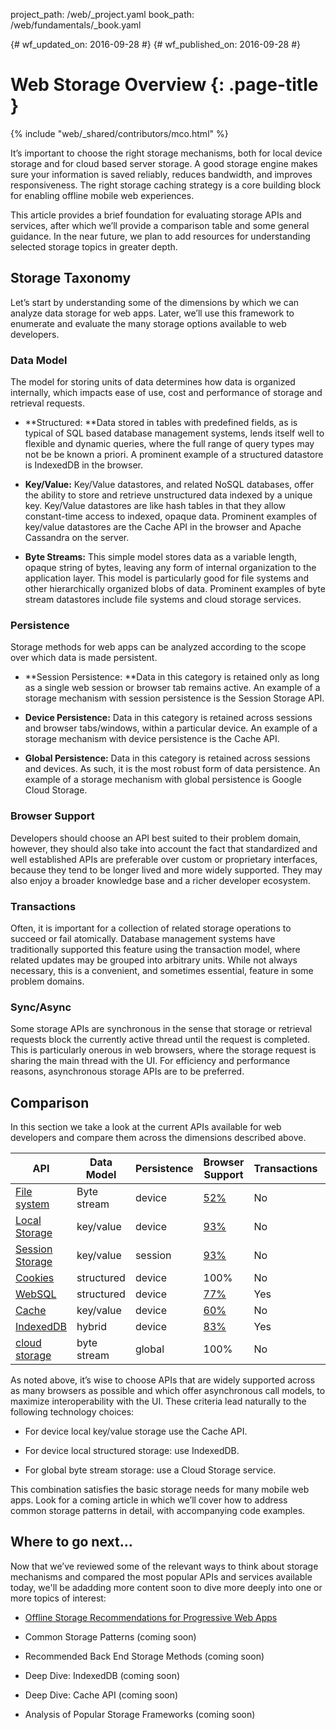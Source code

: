 project_path: /web/_project.yaml
book_path: /web/fundamentals/_book.yaml

{# wf_updated_on: 2016-09-28 #}
{# wf_published_on: 2016-09-28 #}

# Web Storage Overview {: .page-title }

{% include "web/_shared/contributors/mco.html" %}

It’s important to choose the right storage mechanisms, both for local device
storage and for cloud based server storage.  A good storage engine makes sure
your information is saved reliably, reduces bandwidth, and improves
responsiveness. The right storage caching strategy is a core building block for
enabling offline mobile web experiences. 

This article provides a brief foundation for evaluating storage APIs and
services, after which we’ll provide a comparison table and some general
guidance. In the near future, we plan to add resources for understanding
selected storage topics in greater depth.

## Storage Taxonomy

Let’s start by understanding some of the dimensions by which we can analyze data
storage for web apps. Later, we’ll use this framework to enumerate and evaluate
the many storage options available to web developers.

### Data Model

The model for storing units of data determines how data is organized internally,
which impacts ease of use, cost and performance of storage and retrieval
requests. 

* **Structured: **Data stored in tables with predefined fields, as is typical
of SQL based database management systems, lends itself well to flexible and
dynamic queries, where the full range of query types may not be be known a
priori. A prominent example of a structured datastore is IndexedDB in the
browser.

* **Key/Value:** Key/Value datastores, and related NoSQL databases, offer the
ability to store and retrieve unstructured data indexed by a unique key.
Key/Value datastores are like hash tables in that they allow constant-time
access to indexed, opaque data. Prominent examples of key/value datastores are
the Cache API in the browser and Apache Cassandra on the server.

* **Byte Streams:** This simple model stores data as a variable length, opaque
string of bytes, leaving any form of internal organization to the application
layer. This model is particularly good for file systems and other hierarchically
organized blobs of data. Prominent examples of byte stream datastores include
file systems and cloud storage services.

### Persistence

Storage methods for web apps can be analyzed according to the scope over which
data is made persistent.

* **Session Persistence: **Data in this category is retained only as long as a
single web session or browser tab remains active. An example of a storage
mechanism with session persistence is the Session Storage API.

* **Device Persistence:** Data in this category is retained across sessions and
browser tabs/windows, within a particular device. An example of a storage
mechanism with device persistence is the Cache API.

* **Global Persistence:** Data in this category is retained across sessions and
devices. As such, it is the most robust form of data persistence. An example of
a storage mechanism with global persistence is Google Cloud Storage.

### Browser Support

Developers should choose an API best suited to their problem domain, however,
they should also take into account the fact that standardized and well
established APIs are preferable over custom or proprietary interfaces, because
they tend to be longer lived and more widely supported. They may also enjoy a
broader knowledge base and a richer developer ecosystem.

### Transactions

Often, it is important for a collection of related storage operations to
succeed or fail atomically. Database management systems have traditionally
supported this feature using the transaction model, where related updates may be
grouped into arbitrary units. While not always necessary, this is a convenient,
and sometimes essential, feature in some problem domains.

### Sync/Async

Some storage APIs are synchronous in the sense that storage or retrieval
requests block the currently active thread until the request is completed. This
is particularly onerous in web browsers, where the storage request is sharing
the main thread with the UI. For efficiency and performance reasons,
asynchronous storage APIs are to be preferred.

## Comparison

In this section we take a look at the current APIs available for web developers
and compare them across the dimensions described above.

<table>
  <thead>
    <th>API</th>
    <th>Data 
Model</th>
    <th>Persistence</th>
    <th>Browser
Support</th>
    <th>Transactions</th>
    <th>Sync/Async</th>
  </thead>
  <tbody>
    <tr>
      <td><a href="https://developer.mozilla.org/en-US/docs/Web/API/FileSystem">File system</a></td>
      <td>Byte stream</td>
      <td>device</td>
      <td><a href="http://caniuse.com/#feat=filesystem">52%</a></td>
      <td>No</td>
      <td>Async</td>
    </tr>
    <tr>
      <td><a href="https://developer.mozilla.org/en-US/docs/Web/API/Window/localStorage">Local Storage</a></td>
      <td>key/value</td>
      <td>device</td>
      <td><a href="http://caniuse.com/#feat=namevalue-storage">93%</a></td>
      <td>No</td>
      <td>Sync</td>
    </tr>
    <tr>
      <td><a href="https://developer.mozilla.org/en-US/docs/Web/API/Window/sessionStorage">Session Storage</a></td>
      <td>key/value</td>
      <td>session</td>
      <td><a href="http://caniuse.com/#feat=namevalue-storage">93%</a></td>
      <td>No</td>
      <td>Sync</td>
    </tr>
    <tr>
      <td><a href="https://developer.mozilla.org/en-US/docs/Web/HTTP/Cookies">Cookies</a></td>
      <td>structured</td>
      <td>device</td>
      <td>100%</td>
      <td>No</td>
      <td>Sync</td>
    </tr>
    <tr>
      <td><a href="https://www.w3.org/TR/webdatabase/">WebSQL</a></td>
      <td>structured</td>
      <td>device</td>
      <td><a href="http://caniuse.com/#feat=sql-storage">77%</a></td>
      <td>Yes</td>
      <td>Async</td>
    </tr>
    <tr>
      <td><a href="https://developer.mozilla.org/en-US/docs/Web/API/CacheStorage">Cache</a></td>
      <td>key/value</td>
      <td>device</td>
      <td><a href="http://caniuse.com/#feat=serviceworkers">60%</a></td>
      <td>No</td>
      <td>Async</td>
    </tr>
    <tr>
      <td><a href="https://developer.mozilla.org/en-US/docs/Web/API/IndexedDB_API">IndexedDB</a></td>
      <td>hybrid</td>
      <td>device</td>
      <td><a href="http://caniuse.com/#feat=indexeddb">83%</a></td>
      <td>Yes</td>
      <td>Async</td>
    </tr>
    <tr>
      <td><a href="https://cloud.google.com/storage/">cloud storage</a></td>
      <td>byte stream</td>
      <td>global</td>
      <td>100%</td>
      <td>No</td>
      <td>Both</td>
    </tr>
  <tbody>
</table>

As noted above, it’s wise to choose APIs that are widely supported across as
many browsers as possible and which offer asynchronous call models, to maximize
interoperability with the UI. These criteria lead naturally to the following
technology choices:

* For device local key/value storage use the Cache API.

* For device local structured storage: use IndexedDB.

* For global byte stream storage: use a Cloud Storage service.

This combination satisfies the basic storage needs for many mobile web apps.
Look for a coming article in which we’ll cover how to address common storage
patterns in detail, with accompanying code examples.

## Where to go next…

Now that we’ve reviewed some of the relevant ways to think about storage
mechanisms and compared the most popular APIs and services available today,
we'll be adadding more content soon to dive more deeply into one or more topics
of interest:

* [Offline Storage Recommendations for Progressive Web Apps](offline-for-pwa)

* Common Storage Patterns (coming soon)

* Recommended Back End Storage Methods (coming soon)

* Deep Dive: IndexedDB (coming soon)

* Deep Dive: Cache API (coming soon)

* Analysis of Popular Storage Frameworks (coming soon)

